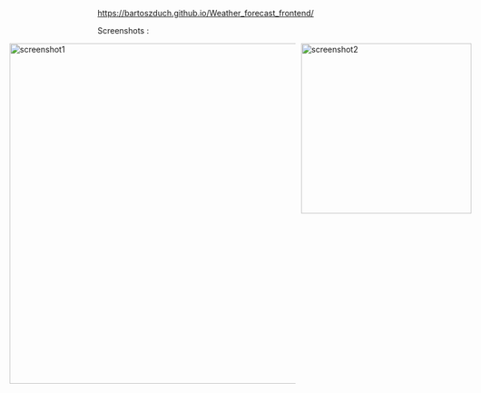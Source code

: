 https://bartoszduch.github.io/Weather_forecast_frontend/

Screenshots :
<div style="display: flex; justify-content: center; gap: 10px;">
  <img src="https://github.com/user-attachments/assets/286bee63-13b0-4a1c-9daf-96a313e694a1" alt="screenshot1" style="width: 600px;"/>
  <img src="https://github.com/user-attachments/assets/c84b281e-2ade-486b-ac57-15a9f7fd0bd5" alt="screenshot2" style="width: 300px;"/>
</div>

